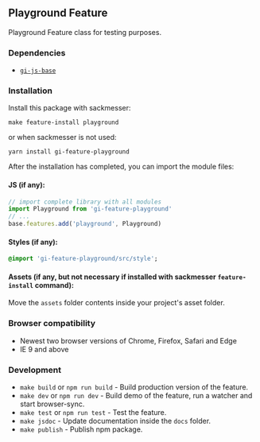 ## Playground Feature

Playground Feature class for testing purposes.

### Dependencies

* [`gi-js-base`](https://github.com/Goldinteractive/js-base)

### Installation

Install this package with sackmesser:

    make feature-install playground

or when sackmesser is not used:

    yarn install gi-feature-playground

After the installation has completed, you can import the module files:

#### JS (if any):

```javascript
// import complete library with all modules
import Playground from 'gi-feature-playground'
// ...
base.features.add('playground', Playground)
```

#### Styles (if any):

```sass
@import 'gi-feature-playground/src/style';
```

#### Assets (if any, but not necessary if installed with sackmesser `feature-install` command):

Move the `assets` folder contents inside your project's asset folder.

### Browser compatibility

* Newest two browser versions of Chrome, Firefox, Safari and Edge
* IE 9 and above

### Development

* `make build` or `npm run build` - Build production version of the feature.
* `make dev` or `npm run dev` - Build demo of the feature, run a watcher and start browser-sync.
* `make test` or `npm run test` - Test the feature.
* `make jsdoc` - Update documentation inside the `docs` folder.
* `make publish` - Publish npm package.
